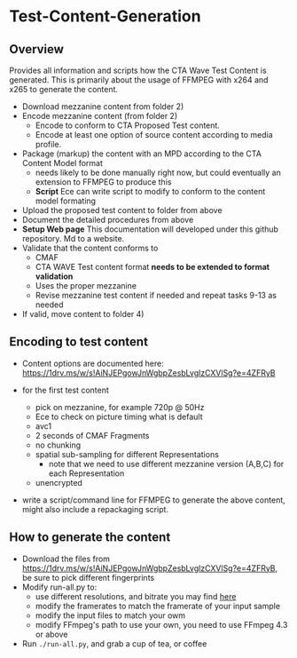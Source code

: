 # Test-Content-Generation

## Overview
Provides all information and scripts how the CTA Wave Test Content is generated. This is primarily about the usage of FFMPEG with x264 and x265 to generate the content.

* Download mezzanine content from folder 2)
* Encode mezzanine content (from folder 2)
  * Encode to conform to CTA Proposed Test content.
  * Encode at least one option of source content according to media profile.
* Package (markup) the content with an MPD according to the CTA Content Model format
  * needs likely to be done manually right now, but could eventually an extension to FFMPEG to produce this
  * **Script** Ece can write script to modify to conform to the content model formating
* Upload the proposed test content to folder <add> from above
* Document the detailed procedures from above
 * **Setup Web page** This documentation will developed under this github repository. Md to a website.
* Validate that the content conforms to
  * CMAF
  * CTA WAVE Test content format **needs to be extended to format validation**
  * Uses the proper mezzanine
  * Revise mezzanine test content if needed and repeat tasks 9-13 as needed
* If valid, move content to folder 4) <add>
 
 ## Encoding to test content
 
 * Content options are documented here: https://1drv.ms/w/s!AiNJEPgowJnWgbpZesbLvglzCXVlSg?e=4ZFRyB
 
 * for the first test content
   * pick on mezzanine, for example 720p @ 50Hz
   * Ece to check on picture timing what is default
   * avc1
   * 2 seconds of CMAF Fragments
   * no chunking
   * spatial sub-sampling for different Representations
     * note that we need to use different mezzanine version (A,B,C) for each Representation 
   * unencrypted
  * write a script/command line for FFMPEG to generate the above content, might also include a repackaging script.
  
 ## How to generate the content

* Download the files from https://1drv.ms/w/s!AiNJEPgowJnWgbpZesbLvglzCXVlSg?e=4ZFRyB, be sure to pick different fingerprints
* Modify run-all.py to:
  * use different resolutions, and bitrate you may find [here](https://developer.apple.com/documentation/http_live_streaming/hls_authoring_specification_for_apple_devices)
  * modify the framerates to match the framerate of your input sample
  * modify the input files to match your owm
  * modify FFmpeg's path to use your own, you need to use FFmpeg 4.3 or above
* Run ```./run-all.py```, and grab a cup of tea, or coffee

